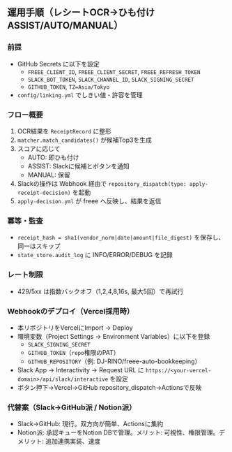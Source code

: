 ## 運用手順（レシートOCR→ひも付け ASSIST/AUTO/MANUAL）

### 前提
- GitHub Secrets に以下を設定
  - `FREEE_CLIENT_ID`, `FREEE_CLIENT_SECRET`, `FREEE_REFRESH_TOKEN`
  - `SLACK_BOT_TOKEN`, `SLACK_CHANNEL_ID`, `SLACK_SIGNING_SECRET`
  - `GITHUB_TOKEN`, `TZ=Asia/Tokyo`
- `config/linking.yml` でしきい値・許容を管理

### フロー概要
1. OCR結果を `ReceiptRecord` に整形
2. `matcher.match_candidates()` が候補Top3を生成
3. スコアに応じて
   - AUTO: 即ひも付け
   - ASSIST: Slackに候補とボタンを通知
   - MANUAL: 保留
4. Slackの操作は Webhook 経由で `repository_dispatch(type: apply-receipt-decision)` を起動
5. `apply-decision.yml` が freee へ反映し、結果を返信

### 冪等・監査
- `receipt_hash = sha1(vendor_norm|date|amount|file_digest)` を保存し、同一はスキップ
- `state_store.audit_log` に INFO/ERROR/DEBUG を記録

### レート制限
- 429/5xx は指数バックオフ（1,2,4,8,16s, 最大5回）で再試行

### Webhookのデプロイ（Vercel採用時）
- 本リポジトリをVercelにImport → Deploy
- 環境変数（Project Settings → Environment Variables）に以下を登録
  - `SLACK_SIGNING_SECRET`
  - `GITHUB_TOKEN`（`repo`権限のPAT）
  - `GITHUB_REPOSITORY`（例: DJ-RINO/freee-auto-bookkeeping）
- Slack App → Interactivity → Request URL に `https://<your-vercel-domain>/api/slack/interactive` を設定
- ボタン押下→Vercel→GitHub repository_dispatch→Actionsで反映

### 代替案（Slack→GitHub派 / Notion派）
- Slack→GitHub: 現行。双方向が簡単、Actionsに集約
- Notion派: 承認キューをNotion DBで管理。メリット: 可視性、権限管理。デメリット: 追加連携実装、速度


